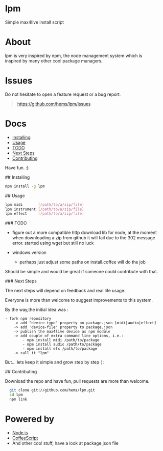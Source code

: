 # lpm

Simple max4live install script

# About

lpm is very inspired by npm, the node management system which is inspired by 
many other cool package managers.

# Issues

Do not hesitate to open a feature request or a bug report.
> https://github.com/hems/lpm/issues

# Docs
  - [Installing](#installing)
  - [Usage](#usage)
  - [TODO](#todo)
  - [Next Steps](#next-steps)
  - [Contributing](#contributing)

Have fun. :)

<a name="installing" />
## Installing

````bash
npm install -g lpm
````

<a name="usage" />
## Usage

````bash
lpm midi       [/path/to/a/zip/file]
lpm instrument [/path/to/a/zip/file]
lpm effect     [/path/to/a/zip/file]
````

<a name="todo" />
### TODO

- figure out a more compatible http download lib for node, at the moment when downloading a zip from github it will fail due to the 302 message error. started using wget but still no luck

- windows version
	- perhaps just adjust some paths on install.coffee will do the job


Should be simple and would be great if someone could contribute with that.

<a name="next-steps" />
### Next Steps

The next steps will depend on feedback and real life usage.

Everyone is more than welcome to suggest improvements to this system.

By the way,the initial idea was :

	- fork npm repository
		-> add "device-type" property on package.json [midi|audio|effect]
		-> add 'device-file' property to package.json
		-> publish the max4live device as npm module
		-> add couple of extra command line options, i.e.:
			- npm install midi /path/to/package
			- npm install audio /path/to/package
			- npm install efx /path/to/package
		-> call it "lpm"

But... lets keep it simple and grow step by step ( :

<a name="contributing"/>
## Contributing

Download the repo and have fun, pull requests are more than welcome.

````bash
  git clone git://github.com/hems/lpm.git
  cd lpm
  npm link
````

# Powered by
 - [Node.js](http://nodejs.org/)
 - [CoffeeScript](https://github.com/jashkenas/coffee-script)
 - And other cool stuff, have a look at package.json file